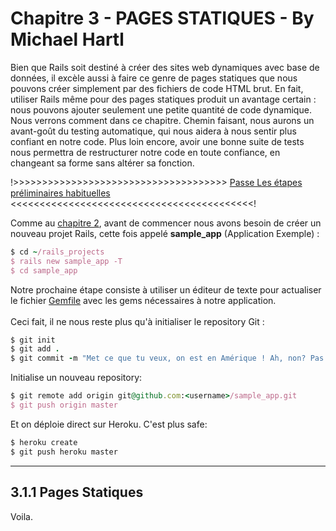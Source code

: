 # Chapitre 3 - PAGES STATIQUES - By Michael Hartl

Bien que Rails soit destiné à créer des sites web dynamiques avec base de données, il excèle aussi à faire ce genre de pages statiques que nous pouvons créer simplement par des fichiers de code HTML brut. En fait, utiliser Rails même pour des pages statiques produit un avantage certain : nous pouvons ajouter seulement une petite quantité de code dynamique. Nous verrons comment dans ce chapitre. Chemin faisant, nous aurons un avant-goût du testing automatique, qui nous aidera à nous sentir plus confiant en notre code. Plus loin encore, avoir une bonne suite de tests nous permettra de restructurer notre code en toute confiance, en changeant sa forme sans altérer sa fonction.

!>>>>>>>>>>>>>>>>>>>>>>>>>>>>>>>>>>>>> [Passe Les étapes préliminaires habituelles](#3.1.1) <<<<<<<<<<<<<<<<<<<<<<<<<<<<<<<<<<<<<<<<<<!

Comme au [chapitre 2](https://github.com/Zouz84/demo_app), avant de commencer nous avons besoin de créer un nouveau projet Rails, cette fois appelé **sample_app** (Application Exemple) :<br/>
```Ruby
$ cd ~/rails_projects
$ rails new sample_app -T
$ cd sample_app
```
Notre prochaine étape consiste à utiliser un éditeur de texte pour actualiser le fichier [Gemfile](https://github.com/Zouz84/Chapter3/blob/master/Gemfile) avec les gems nécessaires à notre application.<br/>
<br/>
Ceci fait, il ne nous reste plus qu'à initialiser le repository Git :<br/>
```Ruby
$ git init
$ git add .
$ git commit -m "Met ce que tu veux, on est en Amérique ! Ah, non? Pas grave."
```
Initialise un nouveau repository:<br/>
```Ruby
$ git remote add origin git@github.com:<username>/sample_app.git
$ git push origin master
```
Et on déploie direct sur Heroku. C'est plus safe:<br/>
```Ruby
$ heroku create
$ git push heroku master
```

***

## <a name="3.1.1">3.1.1 Pages Statiques</a>

Voila.
